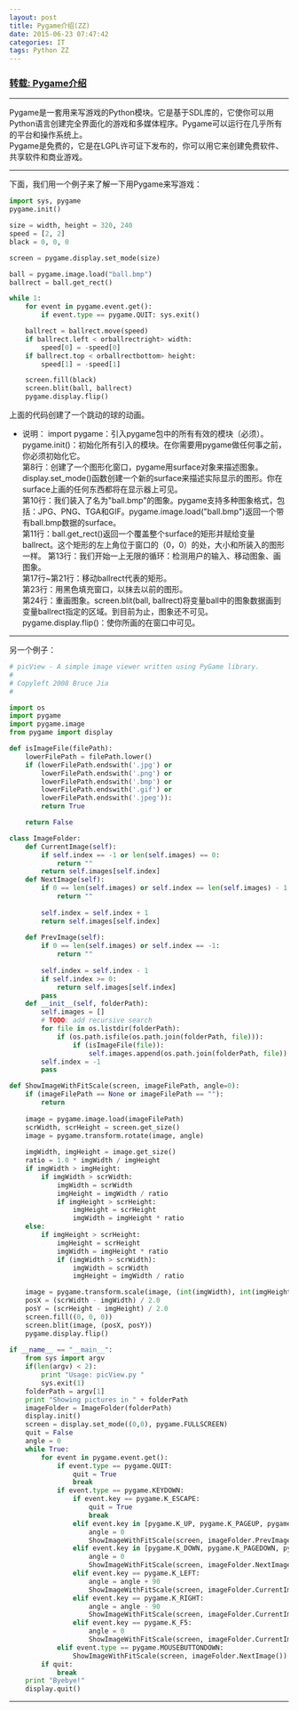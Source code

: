 ```yaml
---
layout: post
title: Pygame介绍(ZZ)
date: 2015-06-23 07:47:42
categories: IT
tags: Python ZZ
---
```


### [转载: Pygame介绍](http://www.cnblogs.com/kex1n/archive/2010/03/19/2286509.html)

------

 Pygame是一套用来写游戏的Python模块。它是基于SDL库的，它使你可以用Python语言创建完全界面化的游戏和多媒体程序。Pygame可以运行在几乎所有的平台和操作系统上。  
 Pygame是免费的，它是在LGPL许可证下发布的，你可以用它来创建免费软件、共享软件和商业游戏。  

-----

下面，我们用一个例子来了解一下用Pygame来写游戏：

~~~python
import sys, pygame
pygame.init()

size = width, height = 320, 240
speed = [2, 2]
black = 0, 0, 0

screen = pygame.display.set_mode(size)

ball = pygame.image.load("ball.bmp")
ballrect = ball.get_rect()

while 1:
    for event in pygame.event.get():
        if event.type == pygame.QUIT: sys.exit()

    ballrect = ballrect.move(speed)
    if ballrect.left < orballrectright> width:
        speed[0] = -speed[0]
    if ballrect.top < orballrectbottom> height:
        speed[1] = -speed[1]

    screen.fill(black)
    screen.blit(ball, ballrect)
    pygame.display.flip()
~~~

上面的代码创建了一个跳动的球的动画。

- 说明：
import pygame：引入pygame包中的所有有效的模块（必须）。  
pygame.init()：初始化所有引入的模块。在你需要用pygame做任何事之前，你必须初始化它。  
第8行：创建了一个图形化窗口，pygame用surface对象来描述图象。display.set_mode()函数创建一个新的surface来描述实际显示的图形。你在surface上画的任何东西都将在显示器上可见。  
第10行：我们装入了名为"ball.bmp"的图象。pygame支持多种图象格式，包括：JPG、PNG、TGA和GIF。pygame.image.load("ball.bmp")返回一个带有ball.bmp数据的surface。  
第11行：ball.get_rect()返回一个覆盖整个surface的矩形并赋给变量ballrect。这个矩形的左上角位于窗口的（0，0）的处，大小和所装入的图形一样。
第13行：我们开始一上无限的循环：检测用户的输入、移动图象、画图象。  
第17行~第21行：移动ballrect代表的矩形。  
第23行：用黑色填充窗口，以抹去以前的图形。  
第24行：重画图象。screen.blit(ball, ballrect)将变量ball中的图象数据画到变量ballrect指定的区域。到目前为止，图象还不可见。  
pygame.display.flip()：使你所画的在窗口中可见。  

------

另一个例子：

~~~ python
# picView - A simple image viewer written using PyGame library.
#
# Copyleft 2008 Bruce Jia
#

import os
import pygame
import pygame.image
from pygame import display

def isImageFile(filePath):
    lowerFilePath = filePath.lower()
    if (lowerFilePath.endswith('.jpg') or
        lowerFilePath.endswith('.png') or
        lowerFilePath.endswith('.bmp') or
        lowerFilePath.endswith('.gif') or
        lowerFilePath.endswith('.jpeg')):
        return True

    return False

class ImageFolder:
    def CurrentImage(self):
        if self.index == -1 or len(self.images) == 0:
            return ""
        return self.images[self.index]
    def NextImage(self):
        if 0 == len(self.images) or self.index == len(self.images) - 1:
            return ""
        
        self.index = self.index + 1
        return self.images[self.index]
        
    def PrevImage(self):
        if 0 == len(self.images) or self.index == -1:
            return ""
        
        self.index = self.index - 1
        if self.index >= 0:
            return self.images[self.index]
        pass
    def __init__(self, folderPath):
        self.images = []
        # TODO: add recursive search
        for file in os.listdir(folderPath):
            if (os.path.isfile(os.path.join(folderPath, file))):
                if (isImageFile(file)):
                    self.images.append(os.path.join(folderPath, file))
        self.index = -1
        pass

def ShowImageWithFitScale(screen, imageFilePath, angle=0):
    if (imageFilePath == None or imageFilePath == ""):
        return
    
    image = pygame.image.load(imageFilePath)
    scrWidth, scrHeight = screen.get_size()
    image = pygame.transform.rotate(image, angle)
        
    imgWidth, imgHeight = image.get_size()
    ratio = 1.0 * imgWidth / imgHeight
    if imgWidth > imgHeight:
        if imgWidth > scrWidth:
            imgWidth = scrWidth
            imgHeight = imgWidth / ratio
            if imgHeight > scrHeight:
                imgHeight = scrHeight
                imgWidth = imgHeight * ratio
    else:
        if imgHeight > scrHeight:
            imgHeight = scrHeight
            imgWidth = imgHeight * ratio
            if (imgWidth > scrWidth):
                imgWidth = scrWidth
                imgHeight = imgWidth / ratio

    image = pygame.transform.scale(image, (int(imgWidth), int(imgHeight)))
    posX = (scrWidth - imgWidth) / 2.0
    posY = (scrHeight - imgHeight) / 2.0
    screen.fill((0, 0, 0))
    screen.blit(image, (posX, posY))
    pygame.display.flip()
        
if __name__ == "__main__":
    from sys import argv
    if(len(argv) < 2):
        print "Usage: picView.py "
        sys.exit(1)
    folderPath = argv[1]
    print "Showing pictures in " + folderPath
    imageFolder = ImageFolder(folderPath)
    display.init()
    screen = display.set_mode((0,0), pygame.FULLSCREEN)
    quit = False
    angle = 0
    while True:
        for event in pygame.event.get():
            if event.type == pygame.QUIT:
                quit = True
                break
            if event.type == pygame.KEYDOWN:
                if event.key == pygame.K_ESCAPE:
                    quit = True
                    break
                elif event.key in [pygame.K_UP, pygame.K_PAGEUP, pygame.K_F7, pygame.K_BACKSPACE]:
                    angle = 0
                    ShowImageWithFitScale(screen, imageFolder.PrevImage(), angle)
                elif event.key in [pygame.K_DOWN, pygame.K_PAGEDOWN, pygame.K_F8, pygame.K_RETURN, pygame.K_SPACE]:
                    angle = 0
                    ShowImageWithFitScale(screen, imageFolder.NextImage(), angle)
                elif event.key == pygame.K_LEFT:
                    angle = angle + 90
                    ShowImageWithFitScale(screen, imageFolder.CurrentImage(), angle)
                elif event.key == pygame.K_RIGHT:
                    angle = angle - 90
                    ShowImageWithFitScale(screen, imageFolder.CurrentImage(), angle)
                elif event.key == pygame.K_F5:
                    angle = 0
                    ShowImageWithFitScale(screen, imageFolder.CurrentImage(), angle)
            elif event.type == pygame.MOUSEBUTTONDOWN:
                ShowImageWithFitScale(screen, imageFolder.NextImage())
        if quit:
            break
    print "Byebye!"
    display.quit()

~~~

------
